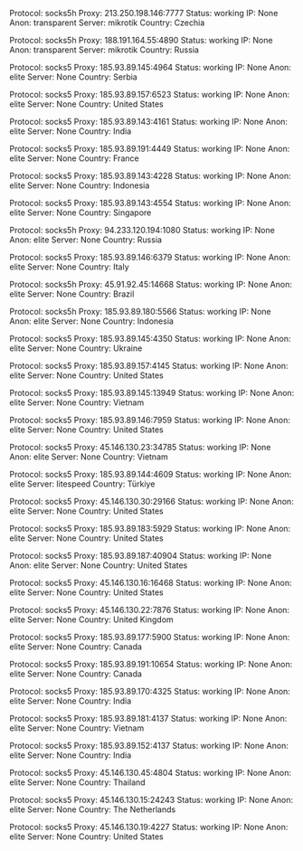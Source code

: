 Protocol: socks5h
Proxy: 213.250.198.146:7777
Status: working
IP: None
Anon: transparent
Server: mikrotik
Country: Czechia

Protocol: socks5h
Proxy: 188.191.164.55:4890
Status: working
IP: None
Anon: transparent
Server: mikrotik
Country: Russia

Protocol: socks5
Proxy: 185.93.89.145:4964
Status: working
IP: None
Anon: elite
Server: None
Country: Serbia

Protocol: socks5
Proxy: 185.93.89.157:6523
Status: working
IP: None
Anon: elite
Server: None
Country: United States

Protocol: socks5
Proxy: 185.93.89.143:4161
Status: working
IP: None
Anon: elite
Server: None
Country: India

Protocol: socks5
Proxy: 185.93.89.191:4449
Status: working
IP: None
Anon: elite
Server: None
Country: France

Protocol: socks5
Proxy: 185.93.89.143:4228
Status: working
IP: None
Anon: elite
Server: None
Country: Indonesia

Protocol: socks5
Proxy: 185.93.89.143:4554
Status: working
IP: None
Anon: elite
Server: None
Country: Singapore

Protocol: socks5h
Proxy: 94.233.120.194:1080
Status: working
IP: None
Anon: elite
Server: None
Country: Russia

Protocol: socks5
Proxy: 185.93.89.146:6379
Status: working
IP: None
Anon: elite
Server: None
Country: Italy

Protocol: socks5h
Proxy: 45.91.92.45:14668
Status: working
IP: None
Anon: elite
Server: None
Country: Brazil

Protocol: socks5h
Proxy: 185.93.89.180:5566
Status: working
IP: None
Anon: elite
Server: None
Country: Indonesia

Protocol: socks5
Proxy: 185.93.89.145:4350
Status: working
IP: None
Anon: elite
Server: None
Country: Ukraine

Protocol: socks5
Proxy: 185.93.89.157:4145
Status: working
IP: None
Anon: elite
Server: None
Country: United States

Protocol: socks5
Proxy: 185.93.89.145:13949
Status: working
IP: None
Anon: elite
Server: None
Country: Vietnam

Protocol: socks5
Proxy: 185.93.89.146:7959
Status: working
IP: None
Anon: elite
Server: None
Country: United States

Protocol: socks5
Proxy: 45.146.130.23:34785
Status: working
IP: None
Anon: elite
Server: None
Country: Vietnam

Protocol: socks5
Proxy: 185.93.89.144:4609
Status: working
IP: None
Anon: elite
Server: litespeed
Country: Türkiye

Protocol: socks5
Proxy: 45.146.130.30:29166
Status: working
IP: None
Anon: elite
Server: None
Country: United States

Protocol: socks5
Proxy: 185.93.89.183:5929
Status: working
IP: None
Anon: elite
Server: None
Country: United States

Protocol: socks5
Proxy: 185.93.89.187:40904
Status: working
IP: None
Anon: elite
Server: None
Country: United States

Protocol: socks5
Proxy: 45.146.130.16:16468
Status: working
IP: None
Anon: elite
Server: None
Country: United States

Protocol: socks5
Proxy: 45.146.130.22:7876
Status: working
IP: None
Anon: elite
Server: None
Country: United Kingdom

Protocol: socks5
Proxy: 185.93.89.177:5900
Status: working
IP: None
Anon: elite
Server: None
Country: Canada

Protocol: socks5
Proxy: 185.93.89.191:10654
Status: working
IP: None
Anon: elite
Server: None
Country: Canada

Protocol: socks5
Proxy: 185.93.89.170:4325
Status: working
IP: None
Anon: elite
Server: None
Country: India

Protocol: socks5
Proxy: 185.93.89.181:4137
Status: working
IP: None
Anon: elite
Server: None
Country: Vietnam

Protocol: socks5
Proxy: 185.93.89.152:4137
Status: working
IP: None
Anon: elite
Server: None
Country: India

Protocol: socks5
Proxy: 45.146.130.45:4804
Status: working
IP: None
Anon: elite
Server: None
Country: Thailand

Protocol: socks5
Proxy: 45.146.130.15:24243
Status: working
IP: None
Anon: elite
Server: None
Country: The Netherlands

Protocol: socks5
Proxy: 45.146.130.19:4227
Status: working
IP: None
Anon: elite
Server: None
Country: United States

